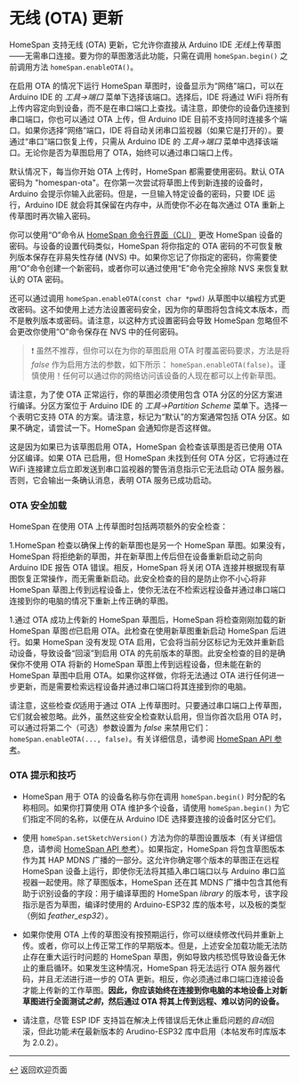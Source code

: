<!--  原文时间：2023.3.19 ，翻译时间：2024.5.13，校对时间：2024.5.29 -->



# 无线 (OTA) 更新

HomeSpan 支持无线 (OTA) 更新，它允许你直接从 Arduino IDE *无线*上传草图——无需串口连接。要为你的草图激活此功能，只需在调用 `homeSpan.begin()` 之前调用方法 `homeSpan.enableOTA()`。

在启用 OTA 的情况下运行 HomeSpan 草图时，设备显示为“网络”端口，可以在 Arduino IDE 的 *工具→端口* 菜单下选择该端口。选择后，IDE 将通过 WiFi 将所有上传内容定向到设备，而不是在串口端口上查找。请注意，即使你的设备仍连接到串口端口，你也可以通过 OTA 上传，但 Arduino IDE 目前不支持同时连接多个端口。如果你选择“网络”端口，IDE 将自动关闭串口监视器（如果它是打开的）。要通过“串口”端口恢复上传，只需从 Arduino IDE 的 *工具→端口* 菜单中选择该端口。无论你是否为草图启用了 OTA，始终可以通过串口端口上传。

默认情况下，每当你开始 OTA 上传时，HomeSpan 都需要使用密码。默认 OTA 密码为 "homespan-ota"。在你第一次尝试将草图上传到新连接的设备时，Arduino 会提示你输入此密码。但是，一旦输入特定设备的密码，只要 IDE 运行，Arduino IDE 就会将其保留在内存中，从而使你不必在每次通过 OTA 重新上传草图时再次输入密码。

你可以使用“O”命令从 [HomeSpan 命令行界面（CLI）](docs/CLI.md) 更改 HomeSpan 设备的密码。与设备的设置代码类似，HomeSpan 将你指定的 OTA 密码的不可恢复散列版本保存在非易失性存储 (NVS) 中。如果你忘记了你指定的密码，你需要使用“O”命令创建一个新密码，或者你可以通过使用“E”命令完全擦除 NVS 来恢复默认的 OTA 密码。

还可以通过调用 `homeSpan.enableOTA(const char *pwd)` 从草图中以编程方式更改密码。这不如使用上述方法设置密码安全，因为你的草图将包含纯文本版本，而不是散列版本或密码。请注意，以这种方式设置密码会导致 HomeSpan 忽略但不会更改你使用“O”命令保存在 NVS 中的任何密码。

> :exclamation: 虽然不推荐，但你可以在为你的草图启用 OTA 时覆盖密码要求，方法是将 *false* 作为启用方法的参数，如下所示： `homeSpan.enableOTA(false)`。谨慎使用！任何可以通过你的网络访问该设备的人现在都可以上传新草图。

请注意，为了使 OTA 正常运行，你的草图必须使用包含 OTA 分区的分区方案进行编译。分区方案位于 Arduino IDE 的 *工具→Partition Scheme* 菜单下。选择一个表明它支持 OTA 的方案。请注意，标记为“默认”的方案通常包括 OTA 分区。如果不确定，请尝试一下。HomeSpan 会通知你是否这样做。

这是因为如果已为该草图启用 OTA，HomeSpan 会检查该草图是否已使用 OTA 分区编译。如果 OTA 已启用，但 HomeSpan 未找到任何 OTA 分区，它将通过在 WiFi 连接建立后立即发送到串口监视器的警告消息指示它无法启动 OTA 服务器。否则，它会输出一条确认消息，表明 OTA 服务已成功启动。

### OTA 安全加载

HomeSpan 在使用 OTA 上传草图时包括两项额外的安全检查：

1.HomeSpan 检查以确保上传的新草图也是另一个 HomeSpan 草图。如果没有，HomeSpan 将拒绝新的草图，并在新草图上传后但在设备重新启动之前向 Arduino IDE 报告 OTA 错误。相反，HomeSpan 将关闭 OTA 连接并根据现有草图恢复正常操作，而无需重新启动。此安全检查的目的是防止你不小心将非 HomeSpan 草图上传到远程设备上，使你无法在不检索远程设备并通过串口端口连接到你的电脑的情况下重新上传正确的草图。

1.通过 OTA 成功上传新的 HomeSpan 草图后，HomeSpan 将检查刚刚加载的新 HomeSpan 草图*也*已启用 OTA。此检查在使用新草图重新启动 HomeSpan 后进行。如果 HomeSpan 没有发现 OTA 启用，它会将当前分区标记为无效并重新启动设备，导致设备“回滚”到启用 OTA 的先前版本的草图。此安全检查的目的是确保你不使用 OTA 将新的 HomeSpan 草图上传到远程设备，但未能在新的 HomeSpan 草图中启用 OTA。如果你这样做，你将无法通过 OTA 进行任何进一步更新，而是需要检索远程设备并通过串口端口将其连接到你的电脑。

请注意，这些检查*仅*适用于通过 OTA 上传草图时。只要通过串口端口上传草图，它们就会被忽略。此外，虽然这些安全检查默认启用，但当你首次启用 OTA 时，可以通过将第二个（可选）参数设置为 *false* 来禁用它们： `homeSpan.enableOTA(..., false)`。有关详细信息，请参阅 [HomeSpan API 参考](docs/Reference.md)。

### OTA 提示和技巧

* HomeSpan 用于 OTA 的设备名称与你在调用 `homeSpan.begin()` 时分配的名称相同。如果你打算使用 OTA 维护多个设备，请使用 `homeSpan.begin()` 为它们指定不同的名称，以便在从 Arduino IDE 选择要连接的设备时区分它们。

* 使用 `homeSpan.setSketchVersion()` 方法为你的草图设置版本（有关详细信息，请参阅 [HomeSpan API 参考](docs/Reference.md)）。如果指定，HomeSpan 将包含草图版本作为其 HAP MDNS 广播的一部分。这允许你确定哪个版本的草图正在远程 HomeSpan 设备上运行，即使你无法将其插入串口端口以与 Arduino 串口监视器一起使用。除了草图版本，HomeSpan 还在其 MDNS 广播中包含其他有助于识别设备的字段：用于编译草图的 HomeSpan *library* 的版本号，该字段指示是否为草图，编译时使用的 Arduino-ESP32 库的版本号，以及板的类型（例如 *feather_esp32*）。

* 如果你使用 OTA 上传的草图没有按预期运行，你可以继续修改代码并重新上传。或者，你可以上传正常工作的早期版本。但是，上述安全加载功能无法防止存在重大运行时问题的 HomeSpan 草图，例如导致内核恐慌导致设备无休止的重启循环。如果发生这种情况，HomeSpan 将无法运行 OTA 服务器代码，并且*无法*进行进一步的 OTA 更新。相反，你必须通过串口端口连接设备才能上传新的工作草图。**因此，你应该始终在连接到你电脑的本地设备上对新草图进行全面测试*之前*，然后通过 OTA 将其上传到远程、难以访问的设备。**

* 请注意，尽管 ESP IDF 支持旨在解决上传错误后无休止重启问题的*自动*回滚，但此功能*未*在最新版本的 Arudino-ESP32 库中启用（本帖发布时库版本为 2.0.2）。

---

[↩️](../README.md) 返回欢迎页面
